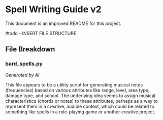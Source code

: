# Spell Writing Guide v2

This document is an improved README for this project.

#todo - INSERT FILE STRUCTURE

## File Breakdown

### bard_spells.py
_Generated by AI_

This file appears to be a utility script for generating musical notes (frequencies) based on various attributes like range, level, area type, damage type, and school. The underlying idea seems to assign musical characteristics (chords or notes) to these attributes, perhaps as a way to represent them in a creative, audible context, which could be related to something like spells in a role-playing game or another creative project.
